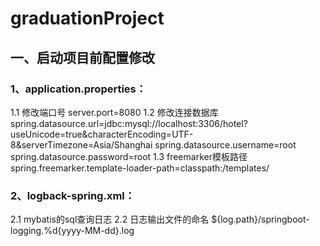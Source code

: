 # graduationProject

## 一、启动项目前配置修改 
### 1、application.properties：
1.1 修改端口号 
server.port=8080
1.2 修改连接数据库
spring.datasource.url=jdbc:mysql://localhost:3306/hotel?useUnicode=true&characterEncoding=UTF-8&serverTimezone=Asia/Shanghai 
spring.datasource.username=root
spring.datasource.password=root 
1.3 freemarker模板路径 
spring.freemarker.template-loader-path=classpath:/templates/  
 
 ### 2、logback-spring.xml：
 2.1 mybatis的sql查询日志 
 <logger name="com.anxing.sys.mapper" level="DEBUG" addtivity="false">
    	<appender-ref ref="file" />
	</logger> 
  2.2 日志输出文件的命名
   <fileNamePattern>${log.path}/springboot-logging.%d{yyyy-MM-dd}.log</fileNamePattern>

